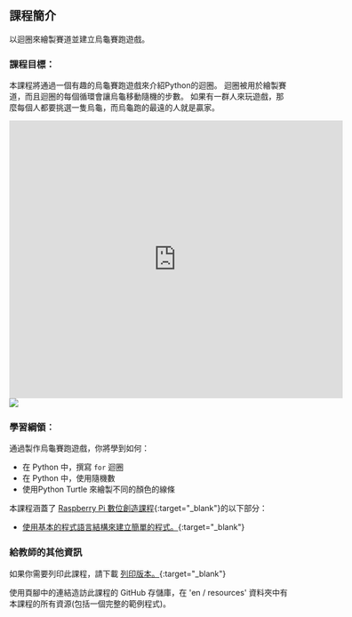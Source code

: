 ## 課程簡介

以迴圈來繪製賽道並建立烏龜賽跑遊戲。

### 課程目標：

本課程將通過一個有趣的烏龜賽跑遊戲來介紹Python的迴圈。 迴圈被用於繪製賽道，而且迴圈的每個循環會讓烏龜移動隨機的步數。 如果有一群人來玩遊戲，那麼每個人都要挑選一隻烏龜，而烏龜跑的最遠的人就是贏家。

<div class="trinket">
  <iframe src="https://trinket.io/embed/python/9339862606?outputOnly=true&start=result" width="600" height="500" frameborder="0" marginwidth="0" marginheight="0" allowfullscreen>
  </iframe>
  <img src="images/race-finished.png">
</div>

### 學習綱領︰

通過製作烏龜賽跑遊戲，你將學到如何：

+ 在 Python 中，撰寫 `for` 迴圈
+ 在 Python 中，使用隨機數
+ 使用Python Turtle 來繪製不同的顏色的線條

本課程涵蓋了 [Raspberry Pi 數位創造課程](https://rpf.io/curriculum){:target="_blank"}的以下部分：

+ [使用基本的程式語言結構來建立簡單的程式。](https://www.raspberrypi.org/curriculum/programming/creator/){:target="_blank"}

### 給教師的其他資訊

如果你需要列印此課程，請下載 [列印版本。](https://projects.raspberrypi.org/en/projects/turtle-race/print){:target="_blank"}

使用頁腳中的連結造訪此課程的 GitHub 存儲庫，在 'en / resources' 資料夾中有本課程的所有資源(包括一個完整的範例程式)。
